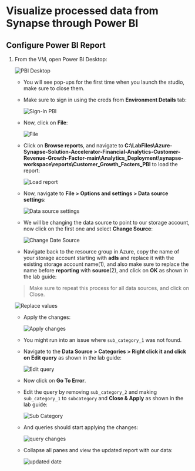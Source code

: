 # Visualize processed data from Synapse through Power BI

## Configure Power BI Report

1. From the VM, open Power BI Desktop:

     ![PBI Desktop](https://github.com/CloudLabsAI-Azure/Azure-Synapse-Solution-Accelerator-Financial-Analytics-Customer-Revenue-Growth-Factor/blob/main/images/39.png?raw=true)

   - You will see pop-ups for the first time when you launch the studio, make sure to close them.
   
   - Make sure to sign in using the creds from **Environment Details** tab:
   
     ![Sign-In PBI](https://github.com/CloudLabsAI-Azure/Azure-Synapse-Solution-Accelerator-Financial-Analytics-Customer-Revenue-Growth-Factor/blob/main/images/40.png?raw=true)
     
   - Now, click on **File**:
   
     ![File](https://github.com/CloudLabsAI-Azure/Azure-Synapse-Solution-Accelerator-Financial-Analytics-Customer-Revenue-Growth-Factor/blob/main/images/41.png?raw=true)
     
   - Click on **Browse reports**, and navigate to **C:\LabFiles\Azure-Synapse-Solution-Accelerator-Financial-Analytics-Customer-Revenue-Growth-Factor-main\Analytics_Deployment\synapse-workspace\reports\Customer_Growth_Facters_PBI** to load the report:
   
     ![Load report](https://github.com/CloudLabsAI-Azure/Azure-Synapse-Solution-Accelerator-Financial-Analytics-Customer-Revenue-Growth-Factor/blob/main/images/42.png?raw=true)
     
   - Now, navigate to **File > Options and settings > Data source settings**:
   
     ![Data source settings](https://github.com/CloudLabsAI-Azure/Azure-Synapse-Solution-Accelerator-Financial-Analytics-Customer-Revenue-Growth-Factor/blob/main/images/43.png?raw=true)
     
   - We will be changing the data source to point to our storage account, now click on the first one and select **Change Source**:
   
     ![Change Date Source](https://github.com/CloudLabsAI-Azure/Azure-Synapse-Solution-Accelerator-Financial-Analytics-Customer-Revenue-Growth-Factor/blob/main/images/44.png?raw=true)
     
   - Navigate back to the resource group in Azure, copy the name of your storage account starting with **adls** and replace it with the existing storage account name(1), and also make sure to replace the name before **reporting** with **source**(2), and click on **OK** as shown in the lab guide:
   > Make sure to repeat this process for all data sources, and click on Close.
   
     ![Replace values](https://github.com/CloudLabsAI-Azure/Azure-Synapse-Solution-Accelerator-Financial-Analytics-Customer-Revenue-Growth-Factor/blob/main/images/45.png?raw=true)
     
   - Apply the changes:
   
     ![Apply changes](https://github.com/CloudLabsAI-Azure/Azure-Synapse-Solution-Accelerator-Financial-Analytics-Customer-Revenue-Growth-Factor/blob/main/images/46.png?raw=true)
     
   - You might run into an issue where `sub_category_1` was not found.
   - Navigate to the **Data Source > Categories > Right click it and click on Edit query** as shown in the lab guide:
   
     ![Edit query](https://github.com/CloudLabsAI-Azure/Azure-Synapse-Solution-Accelerator-Financial-Analytics-Customer-Revenue-Growth-Factor/blob/main/images/47.png?raw=true)
     
   - Now click on **Go To Error**.
   - Edit the query by removing `sub_category_2` and making `sub_category_1` to `subcategory` and **Close & Apply** as shown in the lab guide:
   
     ![Sub Category](https://github.com/CloudLabsAI-Azure/Azure-Synapse-Solution-Accelerator-Financial-Analytics-Customer-Revenue-Growth-Factor/blob/main/images/48.png?raw=true)
     
   - And queries should start applying the changes:
   
     ![query changes](https://github.com/CloudLabsAI-Azure/Azure-Synapse-Solution-Accelerator-Financial-Analytics-Customer-Revenue-Growth-Factor/blob/main/images/49.png?raw=true)
     
   - Collapse all panes and view the updated report with our data:
   
     ![updated date](https://github.com/CloudLabsAI-Azure/Azure-Synapse-Solution-Accelerator-Financial-Analytics-Customer-Revenue-Growth-Factor/blob/main/images/50.png?raw=true)
